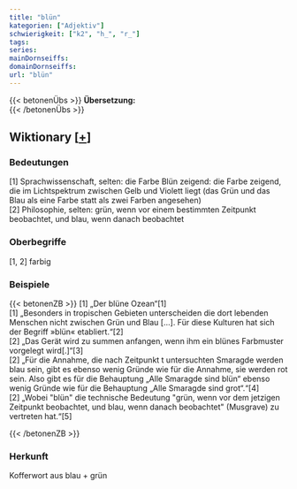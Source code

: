 ```yaml
---
title: "blün"
kategorien: ["Adjektiv"]
schwierigkeit: ["k2", "h_", "r_"]
tags:
series:
mainDornseiffs:
domainDornseiffs:
url: "blün"
---
```


{{< betonenÜbs >}}
**Übersetzung:**  
{{< /betonenÜbs >}}

## Wiktionary [[+](https://de.wiktionary.org/wiki/blün)]

### Bedeutungen
[1] Sprachwissenschaft, selten: die Farbe Blün zeigend: die Farbe zeigend, die im Lichtspektrum zwischen Gelb und Violett liegt (das Grün und das Blau als eine Farbe statt als zwei Farben angesehen)  
[2] Philosophie, selten: grün, wenn vor einem bestimmten Zeitpunkt beobachtet, und blau, wenn danach beobachtet  

### Oberbegriffe
[1, 2] farbig  

### Beispiele
{{< betonenZB >}}
[1] „Der blüne Ozean“[1]  
[1] „Besonders in tropischen Gebieten unterscheiden die dort lebenden Menschen nicht zwischen Grün und Blau […]. Für diese Kulturen hat sich der Begriff »blün« etabliert.“[2]  
[2] „Das Gerät wird zu summen anfangen, wenn ihm ein blünes Farbmuster vorgelegt wird[.]“[3]  
[2] „Für die Annahme, die nach Zeitpunkt t untersuchten Smaragde werden blau sein, gibt es ebenso wenig Gründe wie für die Annahme, sie werden rot sein. Also gibt es für die Behauptung „Alle Smaragde sind blün“ ebenso wenig Gründe wie für die Behauptung „Alle Smaragde sind grot“.“[4]  
[2] „Wobei "blün" die technische Bedeutung "grün, wenn vor dem jetzigen Zeitpunkt beobachtet, und blau, wenn danach beobachtet" (Musgrave) zu vertreten hat.“[5]  

{{< /betonenZB >}}
### Herkunft
Kofferwort aus blau + grün  


